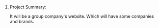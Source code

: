   
1. Project Summary:  
  
   It will be a group company's website. Which will have some companies and brands.  
  
  
